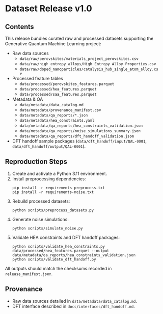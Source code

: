 # Dataset Release v1.0

## Contents
This release bundles curated raw and processed datasets supporting the Generative Quantum Machine Learning project:

- Raw data sources
  - `data/raw/perovskites/materials_project_perovskites.csv`
  - `data/raw/high_entropy_alloys/High Entropy Alloy Properties.csv`
  - `data/raw/doped_nanoparticles/catalysis_hub_single_atom_alloy.csv`
- Processed feature tables
  - `data/processed/perovskites_features.parquet`
  - `data/processed/hea_features.parquet`
  - `data/processed/saa_features.parquet`
- Metadata & QA
  - `data/metadata/data_catalog.md`
  - `data/metadata/provenance_manifest.csv`
  - `data/metadata/qa_reports/*.json`
  - `data/metadata/hea_constraints.yaml`
  - `data/metadata/qa_reports/hea_constraints_validation.json`
  - `data/metadata/qa_reports/noise_simulations_summary.json`
  - `data/metadata/qa_reports/dft_handoff_validation.json`
- DFT handoff sample packages (`data/dft_handoff/input/QAL-0001`, `data/dft_handoff/output/QAL-0001`).

## Reproduction Steps
1. Create and activate a Python 3.11 environment.
2. Install preprocessing dependencies:
   ```
   pip install -r requirements-preprocess.txt
   pip install -r requirements-noise.txt
   ```
3. Rebuild processed datasets:
   ```
   python scripts/preprocess_datasets.py
   ```
4. Generate noise simulations:
   ```
   python scripts/simulate_noise.py
   ```
5. Validate HEA constraints and DFT handoff packages:
   ```
   python scripts/validate_hea_constraints.py data/processed/hea_features.parquet --output data/metadata/qa_reports/hea_constraints_validation.json
   python scripts/validate_dft_handoff.py
   ```

All outputs should match the checksums recorded in `release_manifest.json`.

## Provenance
- Raw data sources detailed in `data/metadata/data_catalog.md`.
- DFT interface described in `docs/interfaces/dft_handoff.md`.

